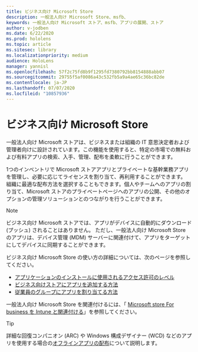 ```yaml
---
title: ビジネス向け Microsoft Store
description: 一般法人向け Microsoft Store、msfb、
keywords: 一般法人向け Microsoft ストア、msfb、アプリの展開、ストア
author: v-jodben
ms.date: 6/22/2020
ms.prod: hololens
ms.topic: article
ms.sitesec: library
ms.localizationpriority: medium
audience: HoloLens
manager: yannisl
ms.openlocfilehash: 57f2c75fd8b9f1295fd7380792bb8154888abb07
ms.sourcegitcommit: 29755f5af0086a43c532fb5a9a4ae65c36bc82de
ms.contentlocale: ja-JP
ms.lasthandoff: 07/07/2020
ms.locfileid: "10857936"
---
```

# ビジネス向け Microsoft Store

一般法人向け Microsoft ストアは、ビジネスまたは組織の IT 意思決定者および管理者向けに設計されています。この機能を使用すると、特定の市場での無料および有料アプリの検索、入手、管理、配布を柔軟に行うことができます。 

1つのインベントリで Microsoft ストアアプリとプライベートな基幹業務アプリを管理し、必要に応じてライセンスを割り当て、再利用することができます。 組織に最適な配布方法を選択することもできます。個人やチームへのアプリの割り当て、Microsoft ストアのプライベートページへのアプリの公開、その他のオプションの管理ソリューションとのつながりを行うことができます。

> [!Note] 
> ビジネス向け Microsoft ストアでは、アプリがデバイスに自動的にダウンロード (プッシュ) されることはありません。 ただし、一般法人向け Microsoft Store のアプリは、デバイス管理 (MDM) サーバーに関連付けて、アプリをターゲットにしてデバイスに同期することができます。

ビジネス向け Microsoft Store の使い方の詳細については、次のページを参照してください。
* [アプリケーションのインストールに使用されるアクセス許可のレベル](https://docs.microsoft.com/mem/intune/configuration/device-restrictions-windows-holographic#app-store)
* [ビジネス向けストアにアプリを追加する方法](https://docs.microsoft.com/mem/intune/apps/store-apps-windows)
* [従業員のグループにアプリを割り当てる方法](https://docs.microsoft.com/mem/intune/apps/windows-store-for-business)

一般法人向け Microsoft Store を関連付けるには、「 [Microsoft store For business を Intune と関連付ける](https://docs.microsoft.com/mem/intune/apps/windows-store-for-business#associate-your-microsoft-store-for-business-account-with-intune)」を参照してください。

> [!Tip] 
> 詳細な回復コンパニオン (ARC) や Windows 構成デザイナー (WCD) などのアプリを使用する場合の[オフラインアプリの配布](https://docs.microsoft.com/microsoft-store/distribute-offline-apps)について説明します。
